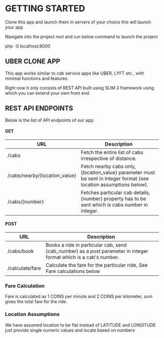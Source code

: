 # GETTING STARTED

Clone this app and launch them in servers of your choice this will launch your app

Navigate into the project root and run below command to launch the project

php -S localhost:8000


## UBER CLONE APP
 
This app works similar to cab service apps like UBER, LYFT etc., with minimal functions and features. 

Right now it only consists of REST API built using SLIM 3 framework using which you can extend your own front end.


## REST API ENDPOINTS

Below is the list of API endpoints of our app:


#### GET 


| URL  | Description |
| ------------- | ------------- |
| /cabs  | Fetch the entire list of cabs irrespective of distance.  |
| /cabs/nearby/{location_value}  | Fetch nearby cabs only, {location_value} parameter must be sent in integer format (see location assumptions below).|
|/cabs/{number}| Fetches particular cab details, {number} property has to be sent which is cabs number in integer.

#### POST 


| URL  | Description |
| ------------- | ------------- |
| /cabs/book  |Books a ride in particular cab, send {cab_number} as a post parameter in integer format which is a cab's number.|
| /calculate/fare |  Calculate the fare for the particular ride, See Fare calculations below| 
 

### Fare Calculation

Fare is calculated as 1 COINS per minute and 2 COINS per kilometer, sum gives the total fare for the ride.

### Location Assumptions

We have assumed location to be flat instead of LATITUDE and LONGITUDE just provide single numeric values and locate based on numbers
 
